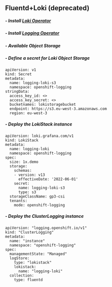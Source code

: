 ## Fluentd+Loki (deprecated)

##### - Install [Loki Operator](https://docs.openshift.com/container-platform/4.15/observability/logging/log_storage/installing-log-storage.html#logging-loki-gui-install_installing-log-storage)
##### - Install [Logging Operator](https://docs.openshift.com/container-platform/4.15/observability/logging/log_storage/installing-log-storage.html#logging-loki-gui-install_installing-log-storage)
##### - Available Object Storage
##### - Define a secret for Loki Object Storage
```
apiVersion: v1
kind: Secret
metadata:
  name: logging-loki-s3
  namespace: openshift-logging
stringData:
  access_key_id: <>
  access_key_secret: <>
  bucketnames: lokistoragebucket
  endpoint: https://s3.eu-west-3.amazonaws.com
  region: eu-west-3
```
##### - Deploy the LokiStack instance
```
apiVersion: loki.grafana.com/v1
kind: LokiStack
metadata:
  name: logging-loki
  namespace: openshift-logging
spec:
  size: 1x.demo
  storage:
    schemas:
    - version: v13
      effectiveDate: '2022-06-01'
    secret:
      name: logging-loki-s3
      type: s3
  storageClassName: gp3-csi
  tenants:
    mode: openshift-logging
```
##### - Deploy the ClusterLogging instance
```
apiVersion: "logging.openshift.io/v1"
kind: "ClusterLogging"
metadata:
  name: "instance"
  namespace: "openshift-logging"
spec:
  managementState: "Managed"
  logStore:
    type: "lokistack"
    lokistack:
      name: "logging-loki"
  collection:
    type: fluentd
```
